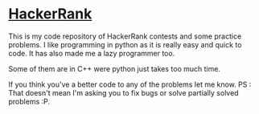 # [HackerRank](hackerrank.com/Gurupad)

This is my code repository of HackerRank contests and some practice problems. I like programming in python
as it is really easy and quick to code. It has also made me a lazy programmer too.

Some of them are in C++ were python just takes too much time.


If you think you've a better code to any of the problems let me know.
PS : That doesn't mean I'm asking you to fix bugs or solve partially solved problems :P.
